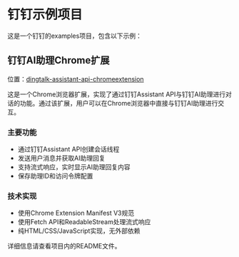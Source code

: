 # 钉钉示例项目

这是一个钉钉的examples项目，包含以下示例：

## 钉钉AI助理Chrome扩展

位置：[dingtalk-assistant-api-chromeextension](./dingtalk-assistant-api-chromeextension)

这是一个Chrome浏览器扩展，实现了通过钉钉Assistant API与钉钉AI助理进行对话的功能。通过该扩展，用户可以在Chrome浏览器中直接与钉钉AI助理进行交互。

### 主要功能
- 通过钉钉Assistant API创建会话线程
- 发送用户消息并获取AI助理回复
- 支持流式响应，实时显示AI助理回复内容
- 保存助理ID和访问令牌配置

### 技术实现
- 使用Chrome Extension Manifest V3规范
- 使用Fetch API和ReadableStream处理流式响应
- 纯HTML/CSS/JavaScript实现，无外部依赖

详细信息请查看项目内的README文件。